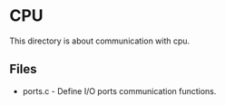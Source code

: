 # CPU
This directory is about communication with cpu.

## Files
- ports.c - Define I/O ports communication functions.
